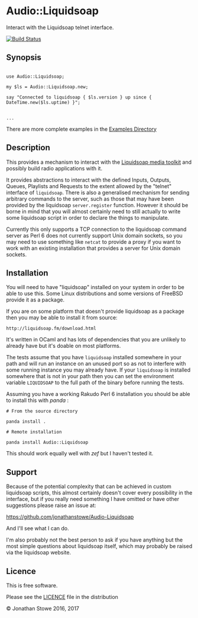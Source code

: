 # Audio::Liquidsoap

Interact with the Liquidsoap telnet interface.

[![Build Status](https://travis-ci.org/jonathanstowe/Audio-Liquidsoap.svg?branch=master)](https://travis-ci.org/jonathanstowe/Audio-Liquidsoap)

## Synopsis

```perl6

use Audio::Liquidsoap;

my $ls = Audio::Liquidsoap.new;

say "Connected to liquidsoap { $ls.version } up since { DateTime.new($ls.uptime) }";


...

```

There are more complete examples in the [Examples Directory](./examples)

## Description

This provides a mechanism to interact with the [Liquidsoap media
toolkit](http://liquidsoap.fm/) and possibly build radio applications
with it.

It provides abstractions to interact with the defined Inputs, Outputs,
Queues, Playlists and Requests to the extent allowed by the "telnet"
interface of ```liquidsoap```.  There is also a generalised mechanism
for sending arbitrary commands to the server, such as those that may
have been provided by the liquidsoap ```server.register``` function.
However it should be borne in mind that you will almost certainly need
to still actually to write some liquidsoap script in order to declare
the things to manipulate. 

Currently this only supports a TCP connection to the liquidsoap command
server as Perl 6 does not currently support Unix domain sockets, so you
may need to use something like ```netcat``` to provide a proxy if you
want to work with an existing installation that provides a server for
Unix domain sockets.

## Installation

You will need to have "liquidsoap"  installed on your system in order to
be able to use this. Some Linux distributions and some versions of FreeBSD
provide it as a package.

If you are on some platform that doesn't provide liquidsoap as a package
then you may be able to install it from source:

	http://liquidsoap.fm/download.html

It's written in OCaml and has lots of dependencies that you are unlikely
to already have but it's doable on most platforms.

The tests assume that you have ```liquidsoap``` installed somewhere in your
path and will run an instance on an unused port so as not to interfere
with some running instance you may already have.  If your ```liquidsoap```
is installed somewhere that is not in your path then you can set the
environment variable ```LIQUIDSOAP``` to the full path of the binary
before running the tests.


Assuming you have a working Rakudo Perl 6 installation you should be able to
install this with *panda* :

    # From the source directory
   
    panda install .

    # Remote installation

    panda install Audio::Liquidsoap

This should work equally well with *zef* but I haven't tested it.

## Support

Because of the potential complexity that can be achieved in 
custom liquidsoap scripts, this almost certainly doesn't cover
every possibility in the interface, but if you really need
something I have omitted or have other suggestions please raise
an issue at:

https://github.com/jonathanstowe/Audio-Liquidsoap

And I'll see what I can do.

I'm also probably not the best person to ask if you have anything
but the most simple questions about liquidsoap itself, which may
probably be raised via the liquidsoap website.


## Licence

This is free software.

Please see the [LICENCE](LICENCE) file in the distribution

© Jonathan Stowe 2016, 2017

